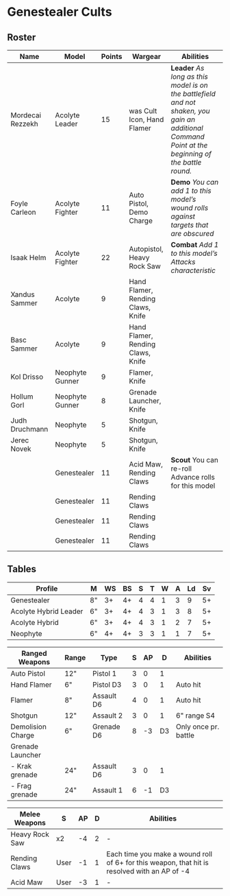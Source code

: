 # Genestealer Cults

## Roster

| Name | Model | Points | Wargear | Abilities |
|---|---|---|---|---|
| Mordecai Rezzekh  | Acolyte Leader | 15 |was Cult Icon, Hand Flamer | **Leader** _As long as this model is on the battlefield and not shaken, you gain an additional Command Point at the beginning of the battle round._ |
| Foyle Carleon | Acolyte Fighter | 11 |  Auto Pistol, Demo Charge | **Demo** _You can add 1 to this model’s wound rolls against targets that are obscured_ |
| Isaak Helm | Acolyte Fighter | 22 | Autopistol, Heavy Rock Saw | **Combat** _Add 1 to this model’s Attacks characteristic_ |
| Xandus Sammer | Acolyte  | 9 | Hand Flamer, Rending Claws, Knife |  |
| Basc Sammer | Acolyte  | 9 | Hand Flamer, Rending Claws, Knife |  |
| Kol Drisso | Neophyte Gunner | 9 | Flamer, Knife |  |
| Hollum Gorl | Neophyte Gunner | 8 | Grenade Launcher, Knife |  |
| Judh Druchmann | Neophyte | 5 | Shotgun, Knife |  |
| Jerec Novek | Neophyte | 5 | Shotgun, Knife |  |
|  | Genestealer | 11 | Acid Maw, Rending Claws | **Scout** You can re-roll Advance rolls for this model |
|  | Genestealer | 11 | Rending Claws |  |
|  | Genestealer | 11 | Rending Claws |  |
|  | Genestealer | 11 | Rending Claws |  |

## Tables

| Profile               | M   | WS  | BS  | S   | T   | W   | A   | Ld  | Sv  |
| --------------------- | --- | --- | --- | --- | --- | --- | --- | --- | --- |
| Genestealer           | 8"  | 3+  | 4+  | 4   | 4   | 1   | 3   | 9   | 5+  |
| Acolyte Hybrid Leader | 6"  | 3+  | 4+  | 4   | 3   | 1   | 3   | 8   | 5+  |
| Acolyte Hybrid        | 6"  | 3+  | 4+  | 4   | 3   | 1   | 2   | 7   | 5+  |
| Neophyte              | 6"  | 4+  | 4+  | 3   | 3   | 1   | 1   | 7   | 5+  |
 
 
| Ranged Weapons    | Range | Type       | S   | AP  | D   | Abilities            |
| ----------------- | ----- | ---------- | --- | --- | --- | -------------------- |
| Auto Pistol       | 12"   | Pistol 1   | 3   | 0   | 1   |                      |
| Hand Flamer       | 6"    | Pistol D3  | 3   | 0   | 1   | Auto hit             |
| Flamer            | 8"    | Assault D6 | 4   | 0   | 1   | Auto hit             |
| Shotgun           | 12"   | Assault 2  | 3   | 0   | 1   | 6" range S4          |
| Demolision Charge | 6"    | Grenade D6 | 8   | -3  | D3  | Only once pr. battle |
| Grenade Launcher  |       |            |     |     |     |                      |
| - Krak grenade    | 24"   | Assault D6 | 3   | 0   | 1   |                      |
| - Frag grenade    | 24"   | Assault 1  | 6   | -1  | D3  |                      |

 

| Melee Weapons     | S    | AP  | D   | Abilities                                                                                                                                                                                                                                 |
| ----------------- | ---- | --- | --- | ----------------------------------------------------------------------------------------------------------------------------------------------------------------------------------------------------------------------------------------- |
| Heavy Rock Saw    | x2   | -4  | 2   | -                                                                                                                                                                                                                                         |
| Rending Claws     | User | -1  | 1   | Each time you make a wound roll of 6+ for this weapon, that hit is resolved with an AP of -4                                                                                                                                              |
| Acid Maw          | User | -3  | 1   | -                                                                                                                                                                                                                                         |
